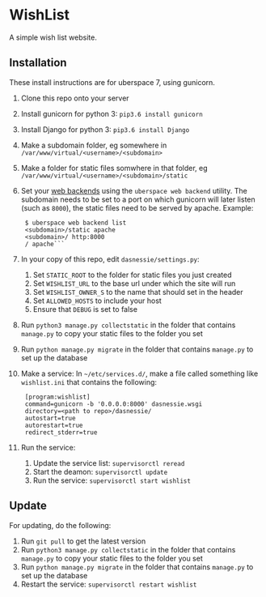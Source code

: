 # WishList

A simple wish list website.

## Installation

These install instructions are for uberspace 7, using gunicorn.

1. Clone this repo onto your server
2. Install gunicorn for python 3: `pip3.6 install gunicorn`
2. Install Django for python 3: `pip3.6 install Django`
3. Make a subdomain folder, eg somewhere in `/var/www/virtual/<username>/<subdomain>`
4. Make a folder for static files somwhere in that folder, eg `/var/www/virtual/<username>/<subdomain>/static`
5. Set your [web backends](https://manual.uberspace.de/web-backends.html) using the `uberspace web backend` utility. The subdomain needs to be set to a port on which gunicorn will later listen (such as `8000`), the static files need to be served by apache. Example: 

        $ uberspace web backend list
        <subdomain>/static apache
        <subdomain>/ http:8000
        / apache```

6. In your copy of this repo, edit `dasnessie/settings.py`:
    1. Set `STATIC_ROOT` to the folder for static files you just created
    2. Set `WISHLIST_URL` to the base url under which the site will run
    3. Set `WISHLIST_OWNER_S` to the name that should set in the header
    4. Set `ALLOWED_HOSTS` to include your host
    5. Ensure that `DEBUG` is set to false
7. Run `python3 manage.py collectstatic` in the folder that contains `manage.py` to copy your static files to the folder you set
8. Run `python manage.py migrate` in the folder that contains `manage.py` to set up the database
9. Make a service: In `~/etc/services.d/`, make a file called something like `wishlist.ini` that contains the following:

        [program:wishlist]
        command=gunicorn -b '0.0.0.0:8000' dasnessie.wsgi
        directory=<path to repo>/dasnessie/
        autostart=true
        autorestart=true
        redirect_stderr=true

10. Run the service:
    1. Update the service list: `supervisorctl reread`
    2. Start the deamon: `supervisorctl update`
    3. Run the service: `supervisorctl start wishlist`

## Update

For updating, do the following:

1. Run `git pull` to get the latest version
2. Run `python3 manage.py collectstatic` in the folder that contains `manage.py` to copy your static files to the folder you set
3. Run `python manage.py migrate` in the folder that contains `manage.py` to set up the database
4. Restart the service: `supervisorctl restart wishlist`